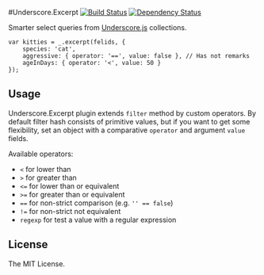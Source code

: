 #Underscore.Excerpt [![Build Status](https://travis-ci.org/asleepwalker/underscore.excerpt.svg?branch=master)](https://travis-ci.org/asleepwalker/underscore.excerpt) [![Dependency Status](https://gemnasium.com/badges/github.com/asleepwalker/underscore.excerpt.svg)](https://gemnasium.com/github.com/asleepwalker/underscore.excerpt)

Smarter select queries from [Underscore.js](https://github.com/jashkenas/underscore) collections.

```
var kitties = _.excerpt(felids, {
	species: 'cat',
	aggressive: { operator: '==', value: false }, // Has not remarks
	ageInDays: { operator: '<', value: 50 }
});
```

## Usage

Underscore.Excerpt plugin extends `filter` method by custom operators. By default filter hash consists of primitive values, but if you want to get some flexibility, set an object with a comparative `operator` and argument `value` fields.

Available operators:
* `<` for lower than
* `>` for greater than
* `<=` for lower than or equivalent
* `>=` for greater than or equivalent
* `==` for non-strict comparison (e.g. `'' == false`)
* `!=` for non-strict not equivalent
* `regexp` for test a value with a regular expression

## License

The MIT License.